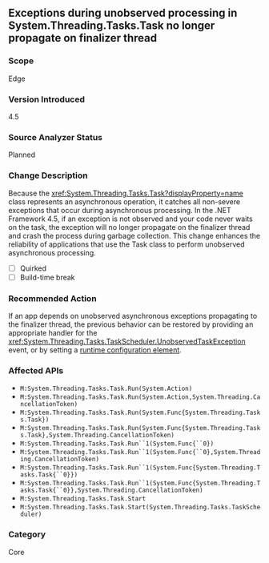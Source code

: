 ## Exceptions during unobserved processing in System.Threading.Tasks.Task no longer propagate on finalizer thread

### Scope
Edge

### Version Introduced
4.5

### Source Analyzer Status
Planned

### Change Description

Because the <xref:System.Threading.Tasks.Task?displayProperty=name> class
represents an asynchronous operation, it catches all non-severe exceptions that
occur during asynchronous processing. In the .NET Framework 4.5, if an exception
is not observed and your code never waits on the task, the exception will no
longer propagate on the finalizer thread and crash the process during garbage
collection. This change enhances the reliability of applications that use the
Task class to perform unobserved asynchronous processing.

- [ ] Quirked
- [ ] Build-time break

### Recommended Action

If an app depends on unobserved asynchronous exceptions propagating to the
finalizer thread, the previous behavior can be restored by providing an
appropriate handler for the
<xref:System.Threading.Tasks.TaskScheduler.UnobservedTaskException>
event, or by setting a
[runtime configuration element](https://docs.microsoft.com/en-us/dotnet/articles/framework/configure-apps/file-schema/runtime/throwunobservedtaskexceptions-element).

### Affected APIs
* `M:System.Threading.Tasks.Task.Run(System.Action)`
* `M:System.Threading.Tasks.Task.Run(System.Action,System.Threading.CancellationToken)`
* `M:System.Threading.Tasks.Task.Run(System.Func{System.Threading.Tasks.Task})`
* `M:System.Threading.Tasks.Task.Run(System.Func{System.Threading.Tasks.Task},System.Threading.CancellationToken)`
* ```M:System.Threading.Tasks.Task.Run``1(System.Func{``0})```
* ```M:System.Threading.Tasks.Task.Run``1(System.Func{``0},System.Threading.CancellationToken)```
* ```M:System.Threading.Tasks.Task.Run``1(System.Func{System.Threading.Tasks.Task{``0}})```
* ```M:System.Threading.Tasks.Task.Run``1(System.Func{System.Threading.Tasks.Task{``0}},System.Threading.CancellationToken)```
* `M:System.Threading.Tasks.Task.Start`
* `M:System.Threading.Tasks.Task.Start(System.Threading.Tasks.TaskScheduler)`

### Category
Core

<!-- breaking change id: 55 -->
